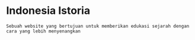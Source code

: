 # Indonesia Istoria

```
Sebuah website yang bertujuan untuk memberikan edukasi sejarah dengan cara yang lebih menyenangkan
```
